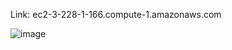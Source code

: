 Link: ec2-3-228-1-166.compute-1.amazonaws.com


![image](https://user-images.githubusercontent.com/35736499/143801197-5f75d7c6-b4ef-4ae0-896e-2cfdba448f00.png)
